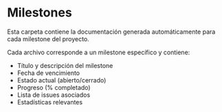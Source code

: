 # Milestones

Esta carpeta contiene la documentación generada automáticamente para cada milestone del proyecto.

Cada archivo corresponde a un milestone específico y contiene:
- Título y descripción del milestone
- Fecha de vencimiento
- Estado actual (abierto/cerrado)
- Progreso (% completado)
- Lista de issues asociados
- Estadísticas relevantes 